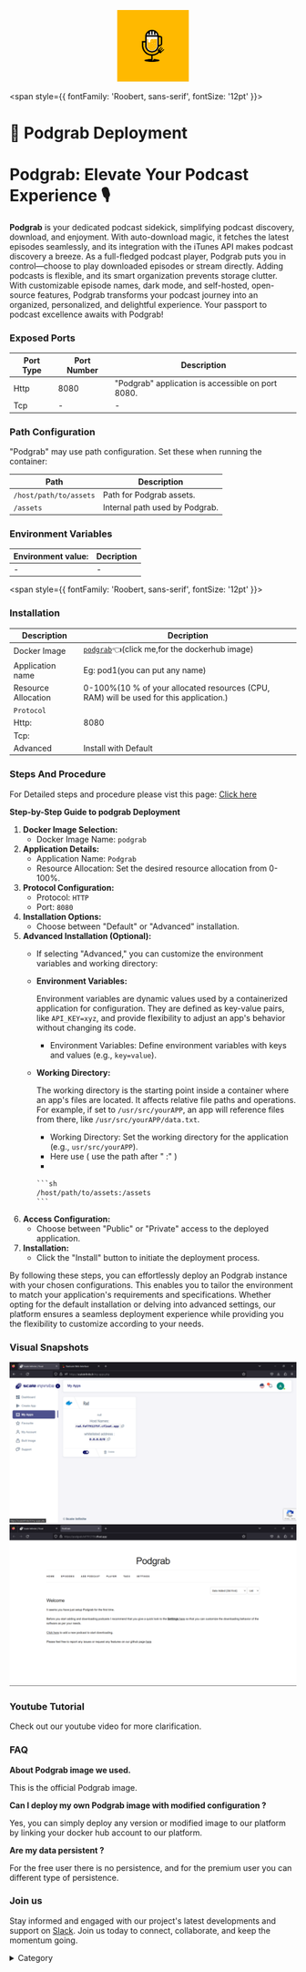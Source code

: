 <p align="center">
  <img src="/img/e4r.png" alt="Alt Text" width="25%"/>
</p> 

<span style={{ fontFamily: 'Roobert, sans-serif', fontSize: '12pt' }}>


# 🎵 Podgrab Deployment

# Podgrab: Elevate Your Podcast Experience 🎙️

**Podgrab** is your dedicated podcast sidekick, simplifying podcast discovery, download, and enjoyment. With auto-download magic, it fetches the latest episodes seamlessly, and its integration with the iTunes API makes podcast discovery a breeze. As a full-fledged podcast player, Podgrab puts you in control—choose to play downloaded episodes or stream directly. Adding podcasts is flexible, and its smart organization prevents storage clutter. With customizable episode names, dark mode, and self-hosted, open-source features, Podgrab transforms your podcast journey into an organized, personalized, and delightful experience. Your passport to podcast excellence awaits with Podgrab!

### Exposed Ports

| Port Type | Port Number | Description                                   |
| --------- | ----------- | --------------------------------------------- |
| Http      | 8080        | "Podgrab" application is accessible on port 8080. |
| Tcp       | -           | -             |

### Path Configuration

"Podgrab" may use path configuration. Set these when running the container:

| Path                          | Description                         |
| ----------------------------- | ----------------------------------- |
| `/host/path/to/assets`        | Path for Podgrab assets.            |
| `/assets`                     | Internal path used by Podgrab.      |


### Environment Variables


|   **Environment value:**          | Decription                                                                                                               | 
| --------------------- | ------                                                                                                                   | 
|-       |  -                              |

</span>


<span style={{ fontFamily: 'Roobert, sans-serif', fontSize: '12pt' }}>

### Installation

|  Description          | Decription                                                                                                               | 
| --------------------- | ------                                                                                                                   | 
| Docker Image          |  [`podgrab`](https://hub.docker.com/r/akhilrex/podgrab/)👈(click me,for the dockerhub image)                                   |
| Application name      |  Eg: pod1(you can put any name)                                                                                        | 
| Resource Allocation   |  0-100%(10 % of your allocated resources (CPU, RAM) will be used for this application.)                                  | 
| `Protocol`            |                                                                                                                          | 
|  Http:                | 8080                                                                                                                     |
|  Tcp:                 |                                                                                                                          | 
|    Advanced           |    Install with Default                                                                                                  |




### Steps And Procedure

For Detailed steps and procedure please vist this page: [Click here](https://techscaleinfinite.github.io/introduction/cloud-float/Steps%20and%20procedure)



**Step-by-Step Guide to podgrab Deployment**

1. **Docker Image Selection:**
   * Docker Image Name: `podgrab`
2. **Application Details:**
   * Application Name: `Podgrab`
   * Resource Allocation: Set the desired resource allocation from 0-100%.
3. **Protocol Configuration:**
   * Protocol: `HTTP`
   * Port: `8080`
4. **Installation Options:**
   * Choose between "Default" or "Advanced" installation.
5. **Advanced Installation (Optional):**
   * If selecting "Advanced," you can customize the environment variables and working directory:
   *   **Environment Variables:**

       Environment variables are dynamic values used by a containerized application for configuration. They are defined as key-value pairs, like `API_KEY=xyz`, and provide flexibility to adjust an app's behavior without changing its code.

       * Environment Variables: Define environment variables with keys and values (e.g., `key=value`).
   *   **Working Directory:**

       The working directory is the starting point inside a container where an app's files are located. It affects relative file paths and operations. For example, if set to `/usr/src/yourAPP`, an app will reference files from there, like `/usr/src/yourAPP/data.txt`.

       * Working Directory: Set the working directory for the application (e.g., `usr/src/yourAPP`).
       * Here use ( use the path after   " :"  )
       *

           ```sh
           /host/path/to/assets:/assets
           ```
6. **Access Configuration:**
   * Choose between "Public" or "Private" access to the deployed application.
7. **Installation:**
   * Click the "Install" button to initiate the deployment process.

By following these steps, you can effortlessly deploy an  Podgrab instance with your chosen configurations. This enables you to tailor the environment to match your application's requirements and specifications. Whether opting for the default installation or delving into advanced settings, our platform ensures a seamless deployment experience while providing you the flexibility to customize according to your needs.

### Visual Snapshots

![Alt Text](/img/er3.jpg)
![Alt Text](/img/344.jpg)

### Youtube Tutorial&#x20;

Check out our youtube video for more clarification.



### FAQ

**About Podgrab image we used.**

This is the official Podgrab image.

**Can I deploy my own Podgrab image with modified configuration ?**

Yes, you can simply deploy any version or modified image to our platform by linking your docker hub account to our platform.

**Are my data persistent ?**

For the free user there is no persistence, and for the premium user you can different type of persistence.

### Join us

Stay informed and engaged with our project's latest developments and support on [Slack](https://app.slack.com/client/T04QS32JX6E/C04QKEWE146). Join us today to connect, collaborate, and keep the momentum going.

<details>

<summary>Category</summary>

Kubernetes, cloud computing, DevOps, cloud services, hosting platform, container orchestration, cloud infrastructure, cloud deployment, cloud management, cloud technology, cloud solutions, , media, entertainment

</details>

</span>
